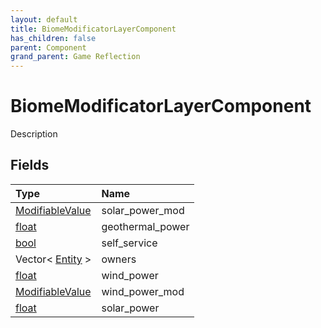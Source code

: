 ```yaml
---
layout: default
title: BiomeModificatorLayerComponent
has_children: false
parent: Component
grand_parent: Game Reflection
---
```

# BiomeModificatorLayerComponent
Description 

## Fields

| Type | Name |
|:----------|:--------------|
| [ModifiableValue](/riftbreaker-wiki/docs/game-reflection/classes/modifiable_value/) | solar_power_mod |
| [float](/riftbreaker-wiki/docs/game-reflection/components/float/) | geothermal_power |
| [bool](/riftbreaker-wiki/docs/game-reflection/components/bool/) | self_service |
| Vector< [Entity](/riftbreaker-wiki/docs/game-reflection/classes/entity/) > | owners |
| [float](/riftbreaker-wiki/docs/game-reflection/components/float/) | wind_power |
| [ModifiableValue](/riftbreaker-wiki/docs/game-reflection/classes/modifiable_value/) | wind_power_mod |
| [float](/riftbreaker-wiki/docs/game-reflection/components/float/) | solar_power |

